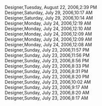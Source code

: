 ﻿Designer,Tuesday, August 22, 2006,2:39 PM  Designer,Saturday, July 29, 2006,10:17 AM  Designer,Saturday, July 29, 2006,10:14 AM  Designer,Monday, July 24, 2006,12:19 AM  Designer,Monday, July 24, 2006,12:10 AM  Designer,Monday, July 24, 2006,12:09 AM  Designer,Monday, July 24, 2006,12:09 AM  Designer,Monday, July 24, 2006,12:08 AM  Designer,Sunday, July 23, 2006,11:57 PM  Designer,Sunday, July 23, 2006,11:56 PM  Designer,Sunday, July 23, 2006,8:56 PM  Designer,Sunday, July 23, 2006,8:33 PM  Designer,Sunday, July 23, 2006,8:31 PM  Designer,Sunday, July 23, 2006,8:20 PM  Designer,Sunday, July 23, 2006,10:02 AM  Designer,Sunday, July 23, 2006,9:17 AM  Designer,Sunday, July 23, 2006,8:20 AM  Designer,Sunday, July 23, 2006,8:17 AM